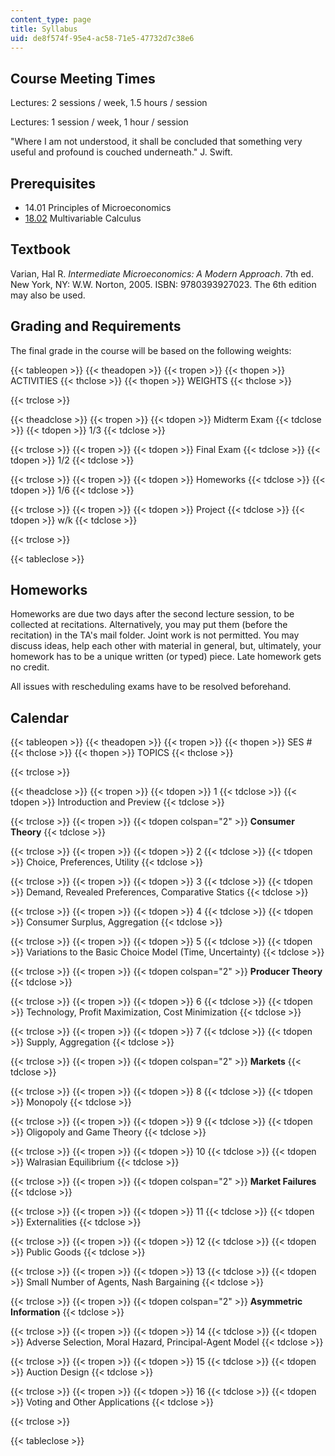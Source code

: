 ```yaml
---
content_type: page
title: Syllabus
uid: de8f574f-95e4-ac58-71e5-47732d7c38e6
---
```


Course Meeting Times
--------------------

Lectures: 2 sessions / week, 1.5 hours / session

Lectures: 1 session / week, 1 hour / session

"Where I am not understood, it shall be concluded that something very useful and profound is couched underneath." J. Swift.

Prerequisites
-------------

*   14.01 Principles of Microeconomics
*   [18.02](/courses/18-02-multivariable-calculus-spring-2006) Multivariable Calculus

Textbook
--------

Varian, Hal R. _Intermediate Microeconomics: A Modern Approach_. 7th ed. New York, NY: W.W. Norton, 2005. ISBN: 9780393927023. The 6th edition may also be used.

Grading and Requirements
------------------------

The final grade in the course will be based on the following weights:

{{< tableopen >}}
{{< theadopen >}}
{{< tropen >}}
{{< thopen >}}
ACTIVITIES
{{< thclose >}}
{{< thopen >}}
WEIGHTS
{{< thclose >}}

{{< trclose >}}

{{< theadclose >}}
{{< tropen >}}
{{< tdopen >}}
Midterm Exam
{{< tdclose >}}
{{< tdopen >}}
1/3
{{< tdclose >}}

{{< trclose >}}
{{< tropen >}}
{{< tdopen >}}
Final Exam
{{< tdclose >}}
{{< tdopen >}}
1/2
{{< tdclose >}}

{{< trclose >}}
{{< tropen >}}
{{< tdopen >}}
Homeworks
{{< tdclose >}}
{{< tdopen >}}
1/6
{{< tdclose >}}

{{< trclose >}}
{{< tropen >}}
{{< tdopen >}}
Project
{{< tdclose >}}
{{< tdopen >}}
w/k
{{< tdclose >}}

{{< trclose >}}

{{< tableclose >}}

Homeworks
---------

Homeworks are due two days after the second lecture session, to be collected at recitations. Alternatively, you may put them (before the recitation) in the TA's mail folder. Joint work is not permitted. You may discuss ideas, help each other with material in general, but, ultimately, your homework has to be a unique written (or typed) piece. Late homework gets no credit.

All issues with rescheduling exams have to be resolved beforehand.

Calendar
--------

{{< tableopen >}}
{{< theadopen >}}
{{< tropen >}}
{{< thopen >}}
SES #
{{< thclose >}}
{{< thopen >}}
TOPICS
{{< thclose >}}

{{< trclose >}}

{{< theadclose >}}
{{< tropen >}}
{{< tdopen >}}
1
{{< tdclose >}}
{{< tdopen >}}
Introduction and Preview
{{< tdclose >}}

{{< trclose >}}
{{< tropen >}}
{{< tdopen colspan="2" >}}
**Consumer Theory**
{{< tdclose >}}

{{< trclose >}}
{{< tropen >}}
{{< tdopen >}}
2
{{< tdclose >}}
{{< tdopen >}}
Choice, Preferences, Utility
{{< tdclose >}}

{{< trclose >}}
{{< tropen >}}
{{< tdopen >}}
3
{{< tdclose >}}
{{< tdopen >}}
Demand, Revealed Preferences, Comparative Statics
{{< tdclose >}}

{{< trclose >}}
{{< tropen >}}
{{< tdopen >}}
4
{{< tdclose >}}
{{< tdopen >}}
Consumer Surplus, Aggregation
{{< tdclose >}}

{{< trclose >}}
{{< tropen >}}
{{< tdopen >}}
5
{{< tdclose >}}
{{< tdopen >}}
Variations to the Basic Choice Model (Time, Uncertainty)
{{< tdclose >}}

{{< trclose >}}
{{< tropen >}}
{{< tdopen colspan="2" >}}
**Producer Theory**
{{< tdclose >}}

{{< trclose >}}
{{< tropen >}}
{{< tdopen >}}
6
{{< tdclose >}}
{{< tdopen >}}
Technology, Profit Maximization, Cost Minimization
{{< tdclose >}}

{{< trclose >}}
{{< tropen >}}
{{< tdopen >}}
7
{{< tdclose >}}
{{< tdopen >}}
Supply, Aggregation
{{< tdclose >}}

{{< trclose >}}
{{< tropen >}}
{{< tdopen colspan="2" >}}
**Markets**
{{< tdclose >}}

{{< trclose >}}
{{< tropen >}}
{{< tdopen >}}
8
{{< tdclose >}}
{{< tdopen >}}
Monopoly
{{< tdclose >}}

{{< trclose >}}
{{< tropen >}}
{{< tdopen >}}
9
{{< tdclose >}}
{{< tdopen >}}
Oligopoly and Game Theory
{{< tdclose >}}

{{< trclose >}}
{{< tropen >}}
{{< tdopen >}}
10
{{< tdclose >}}
{{< tdopen >}}
Walrasian Equilibrium
{{< tdclose >}}

{{< trclose >}}
{{< tropen >}}
{{< tdopen colspan="2" >}}
**Market Failures**
{{< tdclose >}}

{{< trclose >}}
{{< tropen >}}
{{< tdopen >}}
11
{{< tdclose >}}
{{< tdopen >}}
Externalities
{{< tdclose >}}

{{< trclose >}}
{{< tropen >}}
{{< tdopen >}}
12
{{< tdclose >}}
{{< tdopen >}}
Public Goods
{{< tdclose >}}

{{< trclose >}}
{{< tropen >}}
{{< tdopen >}}
13
{{< tdclose >}}
{{< tdopen >}}
Small Number of Agents, Nash Bargaining
{{< tdclose >}}

{{< trclose >}}
{{< tropen >}}
{{< tdopen colspan="2" >}}
**Asymmetric Information**
{{< tdclose >}}

{{< trclose >}}
{{< tropen >}}
{{< tdopen >}}
14
{{< tdclose >}}
{{< tdopen >}}
Adverse Selection, Moral Hazard, Principal-Agent Model
{{< tdclose >}}

{{< trclose >}}
{{< tropen >}}
{{< tdopen >}}
15
{{< tdclose >}}
{{< tdopen >}}
Auction Design
{{< tdclose >}}

{{< trclose >}}
{{< tropen >}}
{{< tdopen >}}
16
{{< tdclose >}}
{{< tdopen >}}
Voting and Other Applications
{{< tdclose >}}

{{< trclose >}}

{{< tableclose >}}